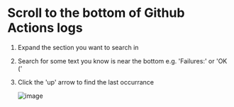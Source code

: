 # Scroll to the bottom of Github Actions logs

1. Expand the section you want to search in
2. Search for some text you know is near the bottom e.g. 'Failures:' or 'OK ('
3. Click the 'up' arrow to find the last occurrance

    ![image](https://user-images.githubusercontent.com/249606/151004924-6a0d5bfd-e229-4c3a-8211-84c0fd61836d.png)
